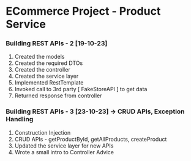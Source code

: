 # ECommerce Project - Product Service

### Building REST APIs - 2 [19-10-23]
1. Created the models
2. Created the required DTOs
3. Created the controller
4. Created the service layer
5. Implemented RestTemplate
6. Invoked call to 3rd party [ FakeStoreAPI ] to get data
7. Returned response from controller

### Building REST APIs - 3 [23-10-23] -> CRUD APIs, Exception Handling
1. Construction Injection
2. CRUD APIs - getProductById, getAllProducts, createProduct
3. Updated the service layer for new APIs
4. Wrote a small intro to Controller Advice

